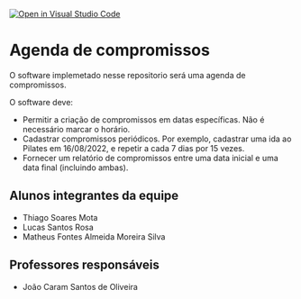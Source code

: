 [![Open in Visual Studio Code](https://classroom.github.com/assets/open-in-vscode-c66648af7eb3fe8bc4f294546bfd86ef473780cde1dea487d3c4ff354943c9ae.svg)](https://classroom.github.com/online_ide?assignment_repo_id=8208012&assignment_repo_type=AssignmentRepo)
# Agenda de compromissos
O software implemetado nesse repositorio será uma agenda de compromissos. 

O software deve:

* Permitir a criação de compromissos em datas
específicas. Não é necessário marcar o horário.
* Cadastrar compromissos periódicos. Por exemplo,
cadastrar uma ida ao Pilates em 16/08/2022, e
repetir a cada 7 dias por 15 vezes.
* Fornecer um relatório de compromissos entre uma
data inicial e uma data final (incluindo ambas). 

## Alunos integrantes da equipe

* Thiago Soares Mota
* Lucas Santos Rosa
* Matheus Fontes Almeida Moreira Silva


## Professores responsáveis

* João Caram Santos de Oliveira

